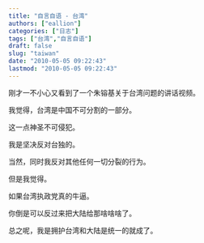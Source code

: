 ```yaml
---
title: "自言自语 - 台湾"
authors: ["eallion"]
categories: ["日志"]
tags: ["台湾","自言自语"]
draft: false
slug: "taiwan"
date: "2010-05-05 09:22:43"
lastmod: "2010-05-05 09:22:43"
---
```


刚才一不小心又看到了一个朱镕基关于台湾问题的讲话视频。

我觉得，台湾是中国不可分割的一部分。

这一点神圣不可侵犯。

我是坚决反对台独的。

当然，同时我反对其他任何一切分裂的行为。

但是我觉得。

如果台湾执政党真的牛逼。

你倒是可以反过来把大陆给那啥啥啥了。

总之呢，我是拥护台湾和大陆是统一的就成了。
